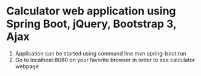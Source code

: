 # Calculator web application using Spring Boot, jQuery, Bootstrap 3, Ajax

1. Application can be started using command line mvn spring-boot:run
2. Go to localhost:8080 on your favorite browser in order to see calculator webpage
